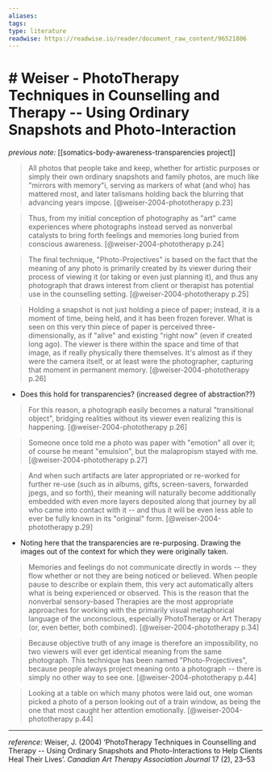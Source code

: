 ```yaml
---
aliases: 
tags: 
type: literature
readwise: https://readwise.io/reader/document_raw_content/96521806
---
```


# # Weiser - PhotoTherapy Techniques in Counselling and Therapy -- Using Ordinary Snapshots and Photo-Interaction

_previous note:_ [[somatics-body-awareness-transparencies project]]

> All photos that people take and keep, whether for artistic purposes or simply their own ordinary snapshots and family photos, are much like "mirrors with memory"i, serving as markers of what (and who) has mattered most, and later talismans holding back the blurring that advancing years impose. [@weiser-2004-phototherapy p.23]

> Thus, from my initial conception of photography as "art" came experiences where photographs instead served as nonverbal catalysts to bring forth feelings and memories long buried from conscious awareness. [@weiser-2004-phototherapy p.24]

> The final technique, "Photo-Projectives" is based on the fact that the meaning of any photo is primarily created by its viewer during their process of viewing it (or taking or even just planning it), and thus any photograph that draws interest from client or therapist has potential use in the counselling setting. [@weiser-2004-phototherapy p.25]

> Holding a snapshot is not just holding a piece of paper; instead, it is a moment of time, being held, and it has been frozen forever. What is seen on this very thin piece of paper is perceived three-dimensionally, as if "alive" and existing "right now" (even if created long ago). The viewer is there within the space and time of that image, as if really physically there themselves. It's almost as if they were the camera itself, or at least were the photographer, capturing that moment in permanent memory. [@weiser-2004-phototherapy p.26]

- Does this hold for transparencies? (increased degree of abstraction??)

> For this reason, a photograph easily becomes a natural "transitional object", bridging realities without its viewer even realizing this is
happening. [@weiser-2004-phototherapy p.26]

> Someone once told me a photo was paper with "emotion" all over it; of course he meant "emulsion", but the malapropism stayed with me. [@weiser-2004-phototherapy p.27]

> And when such artifacts are later appropriated or re-worked for further re-use (such as in albums, gifts, screen-savers, forwarded jpegs, and so forth), their meaning will naturally become additionally embedded with even more layers deposited along that journey by all who came into contact with it -- and thus it will be even less able to ever be fully known in its "original" form. [@weiser-2004-phototherapy p.29]

- Noting here that the transparencies are re-purposing. Drawing the images out of the context for which they were originally taken.

> Memories and feelings do not communicate directly in words -- they flow whether or not they are being noticed or believed. When people pause to describe or explain them, this very act automatically alters what is being experienced or observed. This is the reason that the nonverbal sensory-based Therapies are the most appropriate approaches for working with the primarily visual metaphorical language of the unconscious, especially PhotoTherapy or Art Therapy (or, even better, both combined). [@weiser-2004-phototherapy p.34]

> Because objective truth of any image is therefore an impossibility, no two viewers will ever get identical meaning from the same
photograph. This technique has been named "Photo-Projectives", because people always project meaning onto a photograph -- there is simply no other way to see one. [@weiser-2004-phototherapy p.44]

> Looking at a table on which many photos were laid out, one woman picked a photo of a person looking out of a train window, as being the one that most caught her attention emotionally. [@weiser-2004-phototherapy p.44]


---
_reference:_ Weiser, J. (2004) ‘PhotoTherapy Techniques in Counselling and Therapy -- Using Ordinary Snapshots and Photo-Interactions to Help Clients Heal Their Lives’. _Canadian Art Therapy Association Journal_ 17 (2), 23–53




